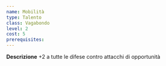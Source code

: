 ```yaml
---
name: Mobilità
type: Talento
class: Vagabondo
level: 2
cost: 5
prerequisites: 
---
```


**Descrizione**
+2 a tutte le difese contro attacchi di opportunità